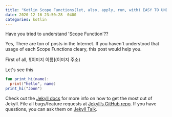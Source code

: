 ```yaml
---
title: "Kotlin Scope Functions(let, also, apply, run, with) EASY TO UNDERSTAND"
date: 2020-12-16 23:50:28 -0400
categories: kotlin
---
```


Have you tried to understand 'Scope Function'??

Yes, There are ton of posts in the Internet. If you haven't understood that usage of each Scope Functions cleary, this post would help you.

First of all, ![이미지 이름](이미지 주소)

Let's see this

```kotlin
fun print_hi(name):
  print("hello", name)
print_hi("Joon")
```

Check out the [Jekyll docs][jekyll-docs] for more info on how to get the most out of Jekyll. File all bugs/feature requests at [Jekyll’s GitHub repo][jekyll-gh]. If you have questions, you can ask them on [Jekyll Talk][jekyll-talk].

[jekyll-docs]: https://jekyllrb.com/docs/home
[jekyll-gh]:   https://github.com/jekyll/jekyll
[jekyll-talk]: https://talk.jekyllrb.com/

